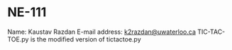 # NE-111
Name: Kaustav Razdan
E-mail address: k2razdan@uwaterloo.ca
TIC-TAC-TOE.py is the modified version of tictactoe.py
